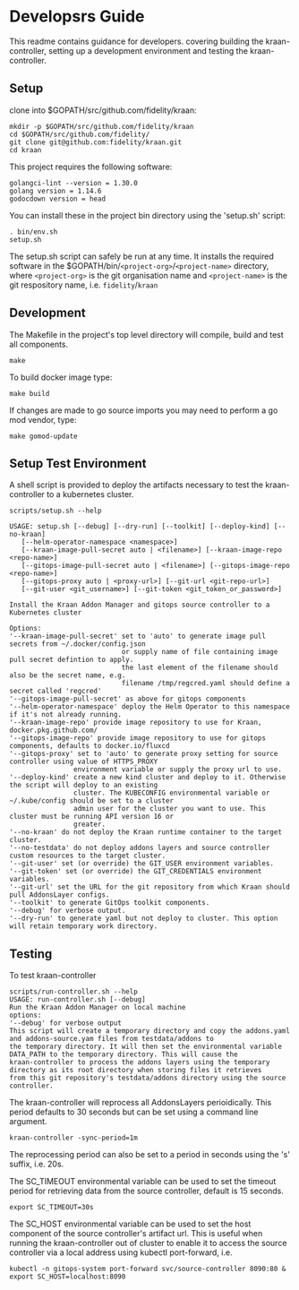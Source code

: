 # Developsrs Guide

This readme contains guidance for developers. covering building the kraan-controller, setting up a development environment and testing the kraan-controller.

## Setup

clone into $GOPATH/src/github.com/fidelity/kraan:

    mkdir -p $GOPATH/src/github.com/fidelity/kraan
    cd $GOPATH/src/github.com/fidelity/
    git clone git@github.com:fidelity/kraan.git
    cd kraan

This project requires the following software:

    golangci-lint --version = 1.30.0
    golang version = 1.14.6
    godocdown version = head

You can install these in the project bin directory using the 'setup.sh' script:

    . bin/env.sh
    setup.sh

The setup.sh script can safely be run at any time. It installs the required software in the $GOPATH/bin/`<project-org>`/`<project-name>` directory, where `<project-org>` is the git organisation name and `<project-name>` is the git respository name, i.e. `fidelity`/`kraan`

## Development

The Makefile in the project's top level directory will compile, build and test all components.

    make

To build docker image type:

    make build

If changes are made to go source imports you may need to perform a go mod vendor, type:

    make gomod-update

## Setup Test Environment

A shell script is provided to deploy the artifacts necessary to test the kraan-controller to a kubernetes cluster.

    scripts/setup.sh --help

    USAGE: setup.sh [--debug] [--dry-run] [--toolkit] [--deploy-kind] [--no-kraan]
       [--helm-operator-namespace <namespace>]
       [--kraan-image-pull-secret auto | <filename>] [--kraan-image-repo <repo-name>]
       [--gitops-image-pull-secret auto | <filename>] [--gitops-image-repo <repo-name>]
       [--gitops-proxy auto | <proxy-url>] [--git-url <git-repo-url>]
       [--git-user <git_username>] [--git-token <git_token_or_password>]

    Install the Kraan Addon Manager and gitops source controller to a Kubernetes cluster

    Options:
    '--kraan-image-pull-secret' set to 'auto' to generate image pull secrets from ~/.docker/config.json
                                or supply name of file containing image pull secret defintion to apply.
                                the last element of the filename should also be the secret name, e.g.
                                filename /tmp/regcred.yaml should define a secret called 'regcred'
    '--gitops-image-pull-secret' as above for gitops components
    '--helm-operator-namespace' deploy the Helm Operator to this namespace if it's not already running.
    '--kraan-image-repo' provide image repository to use for Kraan, docker.pkg.github.com/
    '--gitops-image-repo' provide image repository to use for gitops components, defaults to docker.io/fluxcd
    '--gitops-proxy' set to 'auto' to generate proxy setting for source controller using value of HTTPS_PROXY
                    environment variable or supply the proxy url to use.
    '--deploy-kind' create a new kind cluster and deploy to it. Otherwise the script will deploy to an existing
                    cluster. The KUBECONFIG environmental variable or ~/.kube/config should be set to a cluster
                    admin user for the cluster you want to use. This cluster must be running API version 16 or
                    greater.
    '--no-kraan' do not deploy the Kraan runtime container to the target cluster.
    '--no-testdata' do not deploy addons layers and source controller custom resources to the target cluster.
    '--git-user' set (or override) the GIT_USER environment variables.
    '--git-token' set (or override) the GIT_CREDENTIALS environment variables.
    '--git-url' set the URL for the git repository from which Kraan should pull AddonsLayer configs.
    '--toolkit' to generate GitOps toolkit components.
    '--debug' for verbose output.
    '--dry-run' to generate yaml but not deploy to cluster. This option will retain temporary work directory.

## Testing

To test kraan-controller

    scripts/run-controller.sh --help
    USAGE: run-controller.sh [--debug]
    Run the Kraan Addon Manager on local machine
    options:
    '--debug' for verbose output
    This script will create a temporary directory and copy the addons.yaml and addons-source.yam files from testdata/addons to
    the temporary directory. It will then set the environmental variable DATA_PATH to the temporary directory. This will cause the
    kraan-controller to process the addons layers using the temporary directory as its root directory when storing files it retrieves
    from this git repository's testdata/addons directory using the source controller.


The kraan-controller will reprocess all AddonsLayers perioidically. This period defaults to 30 seconds but can be set using a command line argument.

    kraan-controller -sync-period=1m

The reprocessing period can also be set to a period in seconds using the 's' suffix, i.e. 20s.

The SC_TIMEOUT environmental variable can be used to set the timeout period for retrieving data from the source controller, default is 15 seconds.

    export SC_TIMEOUT=30s

The SC_HOST environmental variable can be used to set the host component of the source controller's artifact url. This is useful when running the
kraan-controller out of cluster to enable it to access the source controller via a local address using kubectl port-forward, i.e.

    kubectl -n gitops-system port-forward svc/source-controller 8090:80 &
	export SC_HOST=localhost:8090
